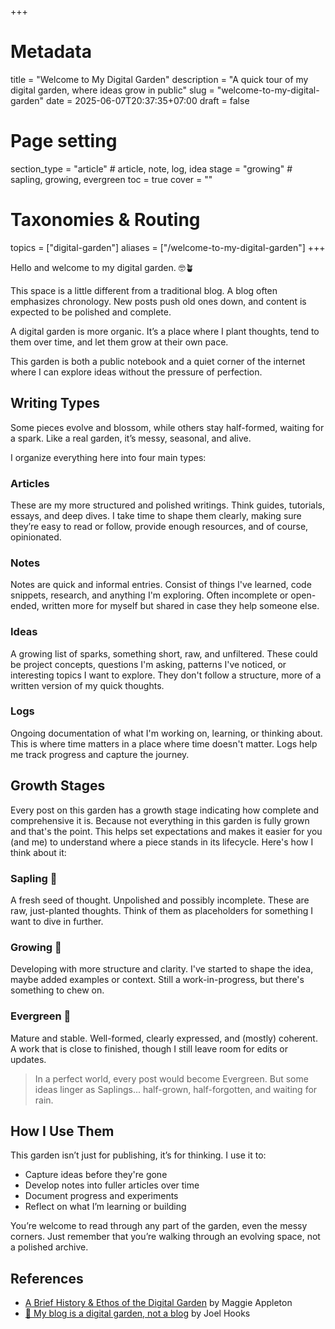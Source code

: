 +++
# Metadata
title = "Welcome to My Digital Garden"
description = "A quick tour of my digital garden, where ideas grow in public" 
slug = "welcome-to-my-digital-garden"
date = 2025-06-07T20:37:35+07:00
draft = false

# Page setting
section_type = "article" # article, note, log, idea
stage = "growing" # sapling, growing, evergreen
toc = true
cover = ""

# Taxonomies & Routing
topics = ["digital-garden"]
aliases = ["/welcome-to-my-digital-garden"]
+++

Hello and welcome to my digital garden. 🤓🪴

This space is a little different from a traditional blog. A blog often emphasizes chronology.
New posts push old ones down, and content is expected to be polished and complete.

A digital garden is more organic. It’s a place where I plant thoughts, tend to them over time, and let them grow at their own pace.

This garden is both a public notebook and a quiet corner of the internet where I can explore ideas without the pressure of perfection.

## Writing Types

Some pieces evolve and blossom, while others stay half-formed, waiting for a spark. Like a real garden, it’s messy, seasonal, and alive.

I organize everything here into four main types:

### Articles

These are my more structured and polished writings. Think guides, tutorials, essays, and deep dives. I take time to shape them clearly, making sure they’re easy to read or follow, provide enough resources, and of course, opinionated.

### Notes

Notes are quick and informal entries. Consist of things I've learned, code snippets, research, and anything I'm exploring. Often incomplete or open-ended, written more for myself but shared in case they help someone else.

### Ideas

A growing list of sparks, something short, raw, and unfiltered. These could be project concepts, questions I'm asking, patterns I've noticed, or interesting topics I want to explore. They don't follow a structure, more of a written version of my quick thoughts.

### Logs

Ongoing documentation of what I'm working on, learning, or thinking about. This is where time matters in a place where time doesn't matter. Logs help me track progress and capture the journey.

## Growth Stages

Every post on this garden has a growth stage indicating how complete and comprehensive it is. Because not everything in this garden is fully grown and that's the point. This helps set expectations and makes it easier for you (and me) to understand where a piece stands in its lifecycle. Here's how I think about it:

### Sapling 🌱

A fresh seed of thought. Unpolished and possibly incomplete. These are raw, just-planted thoughts. Think of them as placeholders for something I want to dive in further.

### Growing 🌿

Developing with more structure and clarity. I've started to shape the idea, maybe added examples or context. Still a work-in-progress, but there's something to chew on.

### Evergreen 🌳

Mature and stable. Well-formed, clearly expressed, and (mostly) coherent. A work that is close to finished, though I still leave room for edits or updates.

> In a perfect world, every post would become Evergreen. But some ideas linger as Saplings... half-grown, half-forgotten, and waiting for rain.

## How I Use Them

This garden isn’t just for publishing, it’s for thinking. I use it to:

- Capture ideas before they're gone
- Develop notes into fuller articles over time
- Document progress and experiments
- Reflect on what I’m learning or building

You’re welcome to read through any part of the garden, even the messy corners. Just remember that you’re walking through an evolving space, not a polished archive.

## References

- [A Brief History & Ethos of the Digital Garden](https://maggieappleton.com/garden-history) by Maggie Appleton
- [🌱 My blog is a digital garden, not a blog](https://joelhooks.com/digital-garden) by Joel Hooks
